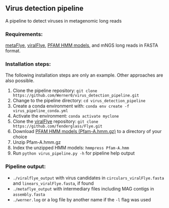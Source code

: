 ## Virus detection pipeline

A pipeline to detect viruses in metagenomic long reads

### Requirements: 

[metaFlye](https://github.com/fenderglass/Flye), [viralFlye](https://github.com/Dmitry-Antipov/viralFlye), [PFAM HMM models](https://www.ebi.ac.uk/interpro/download/pfam/), and mNGS long reads in FASTA format.

### Installation steps:

The following installation steps are only an example. Other approaches are also possible.

1. Clone the pipeline repository: `git clone https://github.com/Werner0/virus_detection_pipeline.git
`
2. Change to the pipeline directory: `cd virus_detection_pipeline`
3. Create a conda environment with: `conda env create -f virus_pipeline_conda.yml`
4. Activate the environment: `conda activate myclone`
5. Clone the [viralFlye](https://github.com/Dmitry-Antipov/viralFlye) repository: `git clone https://github.com/fenderglass/Flye.git`
6. Download [PFAM HMM models (Pfam-A.hmm.gz)](https://www.ebi.ac.uk/interpro/download/pfam/) to a directory of your choice
7. Unzip Pfam-A.hmm.gz 
8. Index the unzipped HMM models: `hmmpress Pfam-A.hmm`
9. Run `python virus_pipeline.py -h` for pipeline help output


### Pipeline output:

- `./viralflye_output` with virus candidates in `circulars_viralFlye.fasta` and `linears_viralFlye.fasta`, if found
- `./metaflye_output` with intermediary files including MAG contigs in `assembly.fasta`
- `./werner.log` or a log file by another name if the `-l` flag was used
